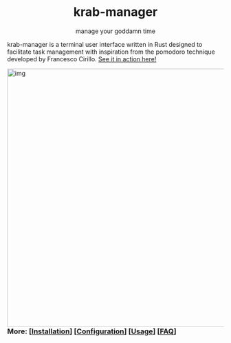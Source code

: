 <h1 align="center"> krab-manager </h1>
<p align="center">
 
</p>

<p align="center"> manage your goddamn time </p>


krab-manager is a terminal user interface written in Rust designed to facilitate task management with inspiration from the pomodoro technique developed by Francesco Cirillo. [See it in action here!](https://www.reddit.com/r/unixporn/comments/isqa9v/oc_task_management_tui_written_in_rust_using_the/)

<img src="./assets/example_scrot.png" alt="img" align="right" width="600px">

### More: \[[Installation](https://github.com/aryakaul/rusty-krab-manager/wiki/Installation)\] \[[Configuration](https://github.com/aryakaul/rusty-krab-manager/wiki/Configuration)\] \[[Usage](https://github.com/aryakaul/rusty-krab-manager/wiki/Usage)\] \[[FAQ](https://github.com/aryakaul/rusty-krab-manager/wiki/FAQ)\]

